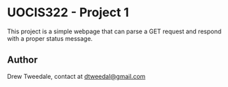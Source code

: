 # UOCIS322 - Project 1 #

This project is a simple webpage that can parse a GET request and respond with a proper status message.

## Author

Drew Tweedale, contact at dtweedal@gmail.com

